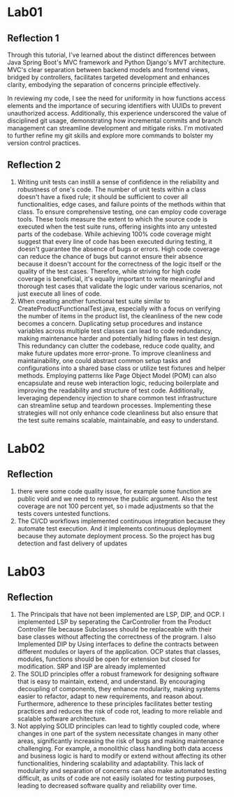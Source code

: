 # Lab01
## Reflection 1
Through this tutorial, I've learned about the distinct differences between Java Spring Boot's MVC framework and Python Django's MVT architecture. MVC's clear separation between backend models and frontend views, bridged by controllers, facilitates targeted development and enhances clarity, embodying the separation of concerns principle effectively.

In reviewing my code, I see the need for uniformity in how functions access elements and the importance of securing identifiers with UUIDs to prevent unauthorized access. Additionally, this experience underscored the value of disciplined git usage, demonstrating how incremental commits and branch management can streamline development and mitigate risks. I'm motivated to further refine my git skills and explore more commands to bolster my version control practices.
## Reflection 2
1. Writing unit tests can instill a sense of confidence in the reliability and robustness of one's code. The number of unit tests within a class doesn't have a fixed rule; it should be sufficient to cover all functionalities, edge cases, and failure points of the methods within that class. To ensure comprehensive testing, one can employ code coverage tools. These tools measure the extent to which the source code is executed when the test suite runs, offering insights into any untested parts of the codebase. While achieving 100% code coverage might suggest that every line of code has been executed during testing, it doesn't guarantee the absence of bugs or errors. High code coverage can reduce the chance of bugs but cannot ensure their absence because it doesn't account for the correctness of the logic itself or the quality of the test cases. Therefore, while striving for high code coverage is beneficial, it's equally important to write meaningful and thorough test cases that validate the logic under various scenarios, not just execute all lines of code.
2. When creating another functional test suite similar to CreateProductFunctionalTest.java, especially with a focus on verifying the number of items in the product list, the cleanliness of the new code becomes a concern. Duplicating setup procedures and instance variables across multiple test classes can lead to code redundancy, making maintenance harder and potentially hiding flaws in test design. This redundancy can clutter the codebase, reduce code quality, and make future updates more error-prone. To improve cleanliness and maintainability, one could abstract common setup tasks and configurations into a shared base class or utilize test fixtures and helper methods. Employing patterns like Page Object Model (POM) can also encapsulate and reuse web interaction logic, reducing boilerplate and improving the readability and structure of test code. Additionally, leveraging dependency injection to share common test infrastructure can streamline setup and teardown processes. Implementing these strategies will not only enhance code cleanliness but also ensure that the test suite remains scalable, maintainable, and easy to understand.
# Lab02
## Reflection
1. there were some code quality issue, for example some function are public void and we need to remove the public argument. Also the test coverage are not 100 percent yet, so i made adjustments so that the tests covers untested functions.
2. The CI/CD workflows implemented continuous integration because they automate test execution. And it implements continuous deployment because they automate deployment process. So the project has bug detection and fast delivery of updates
# Lab03
## Reflection
1. The Principals that have not been implemented are LSP, DIP, and OCP. I implemented LSP by seperating the CarController from the Product Controller file because Subclasses should be replaceable with their base classes without affecting the correctness of the program. I also Implemented DIP by Using interfaces to define the contracts between different modules or layers of the application. OCP states that classes, modules, functions should be open for extension but closed for modification. SRP and ISP are already implemented
2. The SOLID principles offer a robust framework for designing software that is easy to maintain, extend, and understand. By encouraging decoupling of components, they enhance modularity, making systems easier to refactor, adapt to new requirements, and reason about. Furthermore, adherence to these principles facilitates better testing practices and reduces the risk of code rot, leading to more reliable and scalable software architecture.
3. Not applying SOLID principles can lead to tightly coupled code, where changes in one part of the system necessitate changes in many other areas, significantly increasing the risk of bugs and making maintenance challenging. For example, a monolithic class handling both data access and business logic is hard to modify or extend without affecting its other functionalities, hindering scalability and adaptability. This lack of modularity and separation of concerns can also make automated testing difficult, as units of code are not easily isolated for testing purposes, leading to decreased software quality and reliability over time.